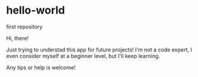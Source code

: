 # hello-world
first repository

Hi, there!

Just trying to understad this app for future projects!
I'm not a code expert, I even consider myself at a beginner level, but I'll keep learning.

Any tips or help is welcome!
